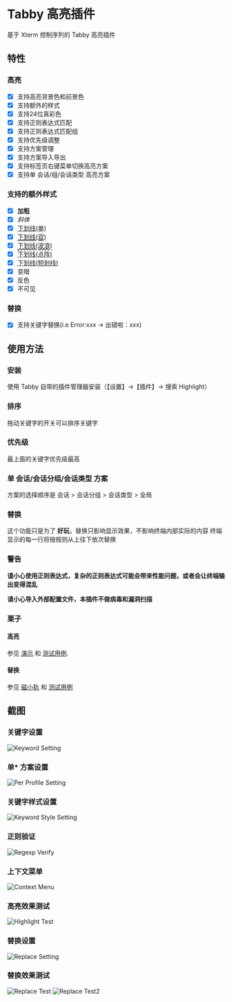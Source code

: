 # Tabby 高亮插件

基于 Xterm 控制序列的 Tabby 高亮插件

## 特性

### 高亮

- [x] 支持高亮背景色和前景色
- [x] 支持额外的样式
- [x] 支持24位真彩色
- [x] 支持正则表达式匹配
- [x] 支持正则表达式匹配组
- [x] 支持优先级调整
- [x] 支持方案管理
- [x] 支持方案导入导出
- [x] 支持标签页右键菜单切换高亮方案
- [x] 支持单 会话/组/会话类型 高亮方案

### 支持的额外样式

- [x] **加粗**
- [x] _斜体_
- [x] <span style="text-decoration:underline; text-decoration-style:solid">下划线(单)</span>
- [x] <span style="text-decoration:underline; text-decoration-style:double">下划线(双)</span>
- [x] <span style="text-decoration:underline; text-decoration-style:wavy">下划线(波浪)</span>
- [x] <span style="text-decoration:underline; text-decoration-style:dotted">下划线(点阵)</span>
- [x] <span style="text-decoration:underline; text-decoration-style:dashed">下划线(短划线)</span>
- [x] 变暗
- [x] 反色
- [x] 不可见

### 替换

- [x] 支持关键字替换(i.e Error:xxx -> 出错啦：xxx)

## 使用方法

### 安装

使用 Tabby 自带的插件管理器安装（【设置】→【插件】→ 搜索 Highlight）

### 排序

拖动关键字的开关可以排序关键字

### 优先级

最上面的关键字优先级最高

### 单 会话/会话分组/会话类型 方案

方案的选择顺序是 会话 > 会话分组 > 会话类型 > 全局

### 替换

这个功能只是为了 **好玩**，替换只影响显示效果，不影响终端内部实际的内容
终端显示的每一行将按规则从上往下依次替换

### **警告**

**请小心使用正则表达式，复杂的正则表达式可能会带来性能问题，或者会让终端输出变得混乱**

**请小心导入外部配置文件，本插件不做病毒和漏洞扫描**

### 栗子

#### 高亮

参见 [演示](example_profiles/highlight_demo.json) 和 [测试用例](tests/highlight_test.json).

#### 替换

参见 [磁小轨](example_profiles/replace_mesugaki.json) 和 [测试用例](tests/replace_test.log)

## 截图

### 关键字设置

![Keyword Setting](screenshots/setting_keyword.png)

### 单\* 方案设置

![Per Profile Setting](screenshots/setting_per.png)

### 关键字样式设置

![Keyword Style Setting](screenshots/setting_style.png)

### 正则验证

![Regexp Verify](screenshots/setting_verify.png)

### 上下文菜单

![Context Menu](screenshots/terminal_context_menu.png)

### 高亮效果测试

![Highlight Test](screenshots/terminal_test.png)

### 替换设置

![Replace Setting](screenshots/setting_replace.png)

### 替换效果测试

![Replace Test](screenshots/terminal_test_replace.png)
![Replace Test2](screenshots/terminal_test_replace2.png)
